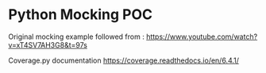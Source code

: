 # Python Mocking POC

Original mocking example followed from : https://www.youtube.com/watch?v=xT4SV7AH3G8&t=97s

Coverage.py documentation 
https://coverage.readthedocs.io/en/6.4.1/